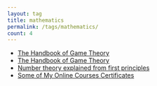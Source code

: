 ```yaml
---
layout: tag
title: mathematics
permalink: /tags/mathematics/
count: 4
---
```


- [The Handbook of Game Theory](https://jeffreytse.net/mathematics/2023/04/01/the-handbook-of-game-theory.html)
- [The Handbook of Game Theory](https://jeffreytse.net/mathematics/2023/04/01/the-handbook-of-game-theory.html)
- [Number theory explained from first principles](https://explained-from-first-principles.com/number-theory/)
- [Some of My Online Courses Certificates](https://samirpaulb.github.io/blog-jekyll/posts/some-of-my-online-courses-certificates/)
